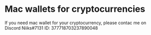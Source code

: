 # Mac wallets for cryptocurrencies
If you need mac wallet for your cryptocurrency, please contac me on Discord
Niiks#7131
ID: 377718703237890048
